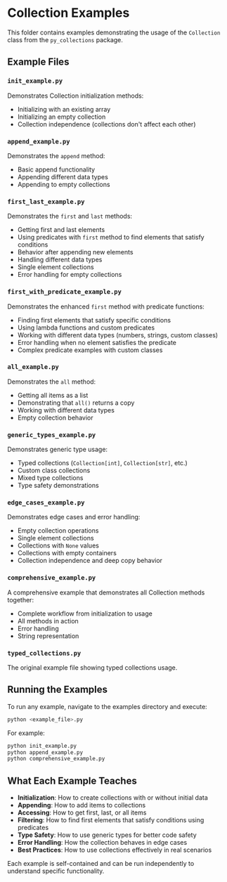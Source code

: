 # Collection Examples

This folder contains examples demonstrating the usage of the `Collection` class from the `py_collections` package.

## Example Files

### `init_example.py`
Demonstrates Collection initialization methods:
- Initializing with an existing array
- Initializing an empty collection
- Collection independence (collections don't affect each other)

### `append_example.py`
Demonstrates the `append` method:
- Basic append functionality
- Appending different data types
- Appending to empty collections

### `first_last_example.py`
Demonstrates the `first` and `last` methods:
- Getting first and last elements
- Using predicates with `first` method to find elements that satisfy conditions
- Behavior after appending new elements
- Handling different data types
- Single element collections
- Error handling for empty collections

### `first_with_predicate_example.py`
Demonstrates the enhanced `first` method with predicate functions:
- Finding first elements that satisfy specific conditions
- Using lambda functions and custom predicates
- Working with different data types (numbers, strings, custom classes)
- Error handling when no element satisfies the predicate
- Complex predicate examples with custom classes

### `all_example.py`
Demonstrates the `all` method:
- Getting all items as a list
- Demonstrating that `all()` returns a copy
- Working with different data types
- Empty collection behavior

### `generic_types_example.py`
Demonstrates generic type usage:
- Typed collections (`Collection[int]`, `Collection[str]`, etc.)
- Custom class collections
- Mixed type collections
- Type safety demonstrations

### `edge_cases_example.py`
Demonstrates edge cases and error handling:
- Empty collection operations
- Single element collections
- Collections with `None` values
- Collections with empty containers
- Collection independence and deep copy behavior

### `comprehensive_example.py`
A comprehensive example that demonstrates all Collection methods together:
- Complete workflow from initialization to usage
- All methods in action
- Error handling
- String representation

### `typed_collections.py`
The original example file showing typed collections usage.

## Running the Examples

To run any example, navigate to the examples directory and execute:

```bash
python <example_file>.py
```

For example:
```bash
python init_example.py
python append_example.py
python comprehensive_example.py
```

## What Each Example Teaches

- **Initialization**: How to create collections with or without initial data
- **Appending**: How to add items to collections
- **Accessing**: How to get first, last, or all items
- **Filtering**: How to find first elements that satisfy conditions using predicates
- **Type Safety**: How to use generic types for better code safety
- **Error Handling**: How the collection behaves in edge cases
- **Best Practices**: How to use collections effectively in real scenarios

Each example is self-contained and can be run independently to understand specific functionality.
